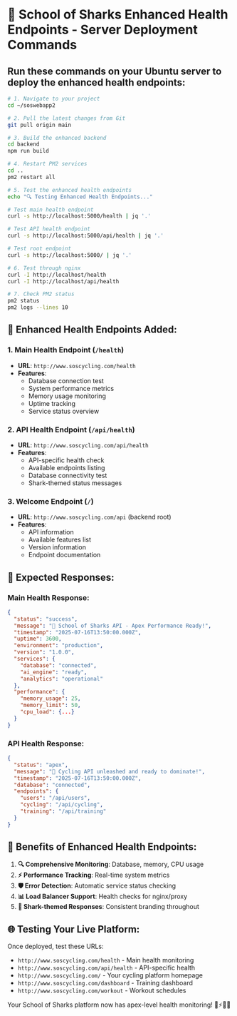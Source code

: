 # 🦈 School of Sharks Enhanced Health Endpoints - Server Deployment Commands

## Run these commands on your Ubuntu server to deploy the enhanced health endpoints:

```bash
# 1. Navigate to your project
cd ~/soswebapp2

# 2. Pull the latest changes from Git
git pull origin main

# 3. Build the enhanced backend
cd backend
npm run build

# 4. Restart PM2 services
cd ..
pm2 restart all

# 5. Test the enhanced health endpoints
echo "🔍 Testing Enhanced Health Endpoints..."

# Test main health endpoint
curl -s http://localhost:5000/health | jq '.'

# Test API health endpoint  
curl -s http://localhost:5000/api/health | jq '.'

# Test root endpoint
curl -s http://localhost:5000/ | jq '.'

# 6. Test through nginx
curl -I http://localhost/health
curl -I http://localhost/api/health

# 7. Check PM2 status
pm2 status
pm2 logs --lines 10
```

## 🦈 Enhanced Health Endpoints Added:

### 1. **Main Health Endpoint** (`/health`)
- **URL**: `http://www.soscycling.com/health`
- **Features**:
  - Database connection test
  - System performance metrics
  - Memory usage monitoring
  - Uptime tracking
  - Service status overview

### 2. **API Health Endpoint** (`/api/health`)
- **URL**: `http://www.soscycling.com/api/health`
- **Features**:
  - API-specific health check
  - Available endpoints listing
  - Database connectivity test
  - Shark-themed status messages

### 3. **Welcome Endpoint** (`/`)
- **URL**: `http://www.soscycling.com/api` (backend root)
- **Features**:
  - API information
  - Available features list
  - Version information
  - Endpoint documentation

## 🎯 Expected Responses:

### Main Health Response:
```json
{
  "status": "success",
  "message": "🦈 School of Sharks API - Apex Performance Ready!",
  "timestamp": "2025-07-16T13:50:00.000Z",
  "uptime": 3600,
  "environment": "production",
  "version": "1.0.0",
  "services": {
    "database": "connected",
    "ai_engine": "ready", 
    "analytics": "operational"
  },
  "performance": {
    "memory_usage": 25,
    "memory_limit": 50,
    "cpu_load": {...}
  }
}
```

### API Health Response:
```json
{
  "status": "apex",
  "message": "🦈 Cycling API unleashed and ready to dominate!",
  "timestamp": "2025-07-16T13:50:00.000Z",
  "database": "connected",
  "endpoints": {
    "users": "/api/users",
    "cycling": "/api/cycling", 
    "training": "/api/training"
  }
}
```

## 🚀 Benefits of Enhanced Health Endpoints:

1. **🔍 Comprehensive Monitoring**: Database, memory, CPU usage
2. **⚡ Performance Tracking**: Real-time system metrics
3. **🛡️ Error Detection**: Automatic service status checking
4. **📊 Load Balancer Support**: Health checks for nginx/proxy
5. **🦈 Shark-themed Responses**: Consistent branding throughout

## 🌐 Testing Your Live Platform:

Once deployed, test these URLs:
- `http://www.soscycling.com/health` - Main health monitoring
- `http://www.soscycling.com/api/health` - API-specific health  
- `http://www.soscycling.com/` - Your cycling platform homepage
- `http://www.soscycling.com/dashboard` - Training dashboard
- `http://www.soscycling.com/workout` - Workout schedules

Your School of Sharks platform now has apex-level health monitoring! 🦈⚡🚴‍♂️
